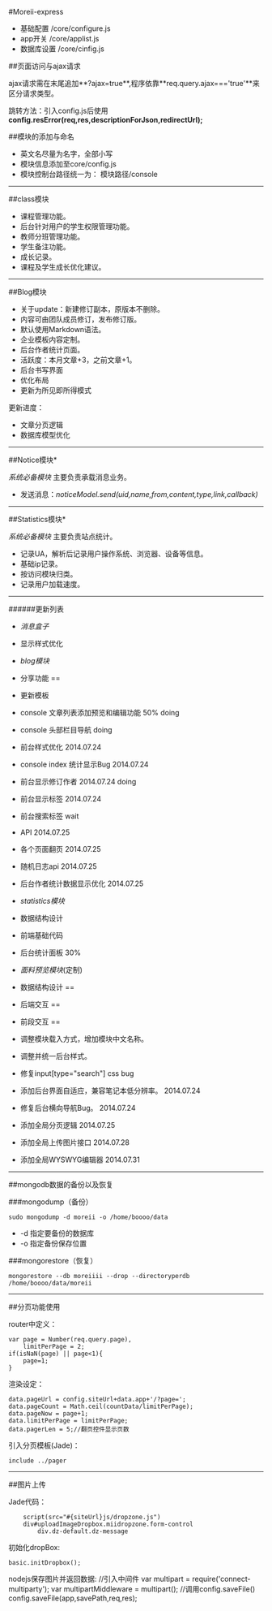 #Moreii-express

 - 基础配置      /core/configure.js
 - app开关     /core/applist.js
 - 数据库设置     /core/cinfig.js

##页面访问与ajax请求

ajax请求需在末尾追加**?ajax=true**,程序依靠**req.query.ajax==='true'**来区分请求类型。

跳转方法：引入config.js后使用**config.resError(req,res,descriptionForJson,redirectUrl);**

##模块的添加与命名

 - 英文名尽量为名字，全部小写
 - 模块信息添加至core/config.js
 - 模块控制台路径统一为： 模块路径/console

------

##class模块

 - 课程管理功能。
 - 后台针对用户的学生权限管理功能。
 - 教师分班管理功能。
 - 学生备注功能。
 - 成长记录。
 - 课程及学生成长优化建议。

------

##Blog模块

 - 关于update：新建修订副本，原版本不删除。
 - 内容可由团队成员修订，发布修订版。
 - 默认使用Markdown语法。
 - 企业模板内容定制。
 - 后台作者统计页面。
  - 活跃度：本月文章+3，之前文章+1。
 - 后台书写界面
  - 优化布局
  - 更新为所见即所得模式

 更新进度：

 - 文章分页逻辑
 - 数据库模型优化

------

##Notice模块*

*系统必备模块* 主要负责承载消息业务。

 - 发送消息：*noticeModel.send(uid,name,from,content,type,link,callback)*

------

##Statistics模块*

*系统必备模块* 主要负责站点统计。

 - 记录UA，解析后记录用户操作系统、浏览器、设备等信息。
 - 基础ip记录。
 - 按访问模块归类。
 - 记录用户加载速度。

------
######更新列表

 - *消息盒子*
  - 显示样式优化
 - *blog模块*
  - 分享功能 ==
  - 更新模板
  - console 文章列表添加预览和编辑功能 50% doing
  - console 头部栏目导航 doing
  - 前台样式优化 2014.07.24
  - console index 统计显示Bug 2014.07.24
  - 前台显示修订作者 2014.07.24 doing
  - 前台显示标签 2014.07.24
  - 前台搜索标签 wait
   - API 2014.07.25
  - 各个页面翻页 2014.07.25
  - 随机日志api 2014.07.25
  - 后台作者统计数据显示优化 2014.07.25

 - *statistics模块*
  - 数据结构设计
  - 前端基础代码
  - 后台统计面板 30%
 - *面料预览模块*(定制)
  - 数据结构设计 ==
  - 后端交互 ==
  - 前段交互 ==
 - 调整模块载入方式，增加模块中文名称。
 - 调整并统一后台样式。
 - 修复input[type="search"] css bug
 - 添加后台界面自适应，兼容笔记本低分辨率。 2014.07.24
 - 修复后台横向导航Bug。 2014.07.24
 - 添加全局分页逻辑 2014.07.25
 - 添加全局上传图片接口 2014.07.28
 - 添加全局WYSWYG编辑器 2014.07.31

------

##mongodb数据的备份以及恢复

###mongodump（备份）

`sudo mongodump -d moreii -o /home/boooo/data`

 - \-d 指定要备份的数据库
 - \-o 指定备份保存位置

###mongorestore（恢复）

`mongorestore --db moreiiii --drop --directoryperdb /home/boooo/data/moreii`

------

##分页功能使用

router中定义：

    var page = Number(req.query.page),
        limitPerPage = 2;
    if(isNaN(page) || page<1){
        page=1;
    }

渲染设定：

    data.pageUrl = config.siteUrl+data.app+'/?page=';
    data.pageCount = Math.ceil(countData/limitPerPage);
    data.pageNow = page+1;
    data.limitPerPage = limitPerPage;
    data.pagerLen = 5;//翻页控件显示页数

引入分页模板(Jade)：

    include ../pager

------

##图片上传

Jade代码：

        script(src="#{siteUrl}js/dropzone.js")
        div#uploadImageDropbox.miidropzone.form-control
            div.dz-default.dz-message

初始化dropBox:

    basic.initDropbox();

nodejs保存图片并返回数据:
    //引入中间件
    var multipart = require('connect-multiparty');
    var multipartMiddleware = multipart();
    //调用config.saveFile()
    config.saveFile(app,savePath,req,res);
